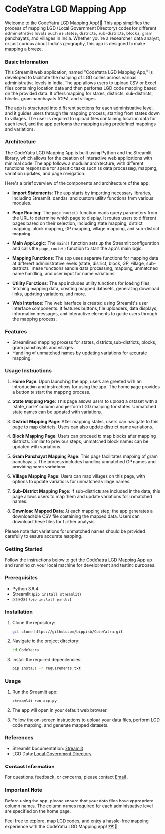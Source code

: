 # CodeYatra LGD Mapping App

Welcome to the CodeYatra LGD Mapping App! 🌟 This app simplifies the process of mapping LGD (Local Government Directory) codes for different administrative levels such as states, districts, sub-districts, blocks, gram panchayats, and villages in India. Whether you're a researcher, data analyst, or just curious about India's geography, this app is designed to make mapping a breeze.

### Basic Information

This Streamlit web application, named "CodeYatra LGD Mapping App," is developed to facilitate the mapping of LGD codes across various administrative levels in India. The app allows users to upload CSV or Excel files containing location data and then performs LGD code mapping based on the provided data. It offers mapping for states, districts, sub-districts, blocks, gram panchayats (GPs), and villages.

The app is structured into different sections for each administrative level, and it guides users through the mapping process, starting from states down to villages. The user is required to upload files containing location data for each level, and the app performs the mapping using predefined mappings and variations.

### Architecture

The CodeYatra LGD Mapping App is built using Python and the Streamlit library, which allows for the creation of interactive web applications with minimal code. The app follows a modular architecture, with different functions responsible for specific tasks such as data processing, mapping, variation updates, and page navigation.

Here's a brief overview of the components and architecture of the app:

- **Import Statements**: The app starts by importing necessary libraries, including Streamlit, pandas, and custom utility functions from various modules.

- **Page Routing**: The `page_route()` function reads query parameters from the URL to determine which page to display. It routes users to different pages based on their selection, including state mapping, district mapping, block mapping, GP mapping, village mapping, and sub-district mapping.

- **Main App Logic**: The `main()` function sets up the Streamlit configuration and calls the `page_route()` function to start the app's main logic.

- **Mapping Functions**: The app uses separate functions for mapping data at different administrative levels (state, district, block, GP, village, sub-district). These functions handle data processing, mapping, unmatched name handling, and user input for name variations.

- **Utility Functions**: The app includes utility functions for loading files, fetching mapping data, creating mapped datasets, generating download links, updating variations, and more.

- **Web Interface**: The web interface is created using Streamlit's user interface components. It features buttons, file uploaders, data displays, information messages, and interactive elements to guide users through the mapping process.


### Features

- Streamlined mapping process for states, districts,sub-districts, blocks, gram panchayats and villages .
- Handling of unmatched names by updating variations for accurate mapping.

### Usage Instructions

1. **Home Page**: Upon launching the app, users are greeted with an introduction and instructions for using the app. The home page provides a button to start the mapping process.

2. **State Mapping Page**: This page allows users to upload a dataset with a 'state_name' column and perform LGD mapping for states. Unmatched state names can be updated with variations.

3. **District Mapping Page**: After mapping states, users can navigate to this page to map districts. Users can also update district name variations.

4. **Block Mapping Page**: Users can proceed to map blocks after mapping districts. Similar to previous steps, unmatched block names can be updated with variations.

5. **Gram Panchayat Mapping Page**: This page facilitates mapping of gram panchayats. The process includes handling unmatched GP names and providing name variations.

6. **Village Mapping Page**: Users can map villages on this page, with options to update variations for unmatched village names.

7. **Sub-District Mapping Page**: If sub-districts are included in the data, this page allows users to map them and update variations for unmatched names.

8. **Download Mapped Data**: At each mapping step, the app generates a downloadable CSV file containing the mapped data. Users can download these files for further analysis.

Please note that variations for unmatched names should be provided carefully to ensure accurate mapping.


### Getting Started

Follow the instructions below to get the CodeYatra LGD Mapping App up and running on your local machine for development and testing purposes.

### Prerequisites

- Python 3.9.4
- Streamlit (`pip install streamlit`)
- pandas (`pip install pandas`)

### Installation

1. Clone the repository:

   ```bash
   git clone https://github.com/bippisb/CodeYatra.git
   ```

2. Navigate to the project directory:

   ```bash
   cd CodeYatra
   ```

3. Install the required dependencies:

   ```bash
   pip install -r requirements.txt
   ```

### Usage

1. Run the Streamlit app:

   ```bash
   streamlit run app.py
   ```

2. The app will open in your default web browser.

3. Follow the on-screen instructions to upload your data files, perform LGD code mapping, and generate mapped datasets.




### References

- Streamlit Documentation: [Streamlit](https://streamlit.io/)
- LGD Data: [Local Government Directory](https://lgdirectory.gov.in/)

### Contact Information

For questions, feedback, or concerns, please contact [Email](saurabh_harak@isb.edu) .

### Important Note

Before using the app, please ensure that your data files have appropriate column names. The column names required for each administrative level are specified on the home page.

Feel free to explore, map LGD codes, and enjoy a hassle-free mapping experience with the CodeYatra LGD Mapping App! 🗺️🚀







